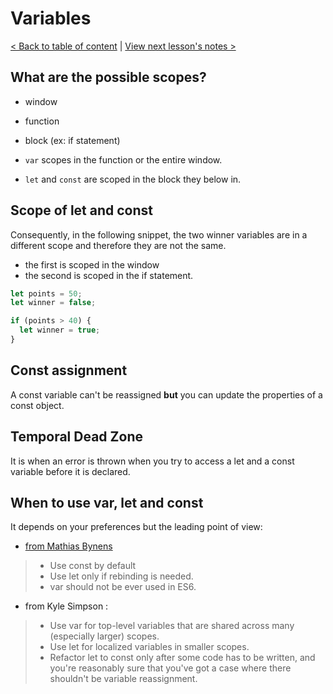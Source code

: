 # Variables

[< Back to table of content](../README.md) |
[View next lesson's notes >](../02-Arrow.functions/Lesson.note.md)

## What are the possible scopes?

- window
- function
- block (ex: if statement)

- `var` scopes in the function or the entire window.
- `let` and `const` are scoped in the block they below in.

## Scope of let and const

Consequently, in the following snippet, the two winner variables are in a different scope and therefore they are not the same.

- the first is scoped in the window
- the second is scoped in the if statement.

```js
let points = 50;
let winner = false;

if (points > 40) {
  let winner = true;
}
```

## Const assignment

A const variable can't be reassigned **but** you can update the properties of a const object.

## Temporal Dead Zone

It is when an error is thrown when you try to access a let and a const variable before it is declared.

## When to use var, let and const

It depends on your preferences but the leading point of view:

- [from Mathias Bynens](https://mathiasbynens.be/notes/es6-const)

> - Use const by default
> - Use let only if rebinding is needed.
> - var should not be ever used in ES6.

- from Kyle Simpson :

> - Use var for top-level variables that are shared across many (especially larger) scopes.
> - Use let for localized variables in smaller scopes.
> - Refactor let to const only after some code has to be written, and you're reasonably sure that you've got a case where there shouldn't be variable reassignment.
